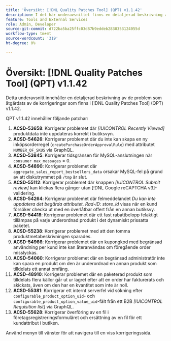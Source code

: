```yaml
---
title: 'Översikt: [!DNL Quality Patches Tool] (QPT) v1.1.42'
description: I det här underavsnittet finns en detaljerad beskrivning av de problem som åtgärdats av de korrigeringar som finns i  [!DNL Quality Patches Tool] (QPT) v1.1.42.
feature: Tools and External Services
role: Admin, Developer
source-git-commit: d722ba5ba25ffc03d87b9eddeb2830353124055d
workflow-type: tm+mt
source-wordcount: '319'
ht-degree: 0%

---
```


# Översikt: [!DNL Quality Patches Tool] (QPT) v1.1.42

Detta underavsnitt innehåller en detaljerad beskrivning av de problem som åtgärdats av de korrigeringar som finns i [!DNL Quality Patches Tool] (QPT) v1.1.42.

QPT v1.1.42 innehåller följande patchar:

1. **ACSD-53658**: Korrigerar problemet där *[!UICONTROL Recently Viewed]* produktdata inte uppdateras korrekt i butiksvyn.
1. **ACSD-54626**: Korrigerar problemet där du inte kan skapa en ny inköpsorderregel (`createPurchaseOrderApprovalRule`) med attributet `NUMBER_OF_SKUS` via GraphQL.
1. **ACSD-53845**: Korrigerar tidsgränsen för MySQL-anslutningen när `consumer max_messages` = 0.
1. **ACSD-54890**: Korrigerar problemet där `aggregate_sales_report_bestsellers_data` orsakar MySQL-fel på grund av att diskutrymmet på `/tmp` är slut.
1. **ACSD-55112**: Korrigerar problemet där knappen *[!UICONTROL Submit review]* kan klickas flera gånger utan [!DNL Google reCAPTCHA v3]-validering.
1. **ACSD-54264**: Korrigerar problemet där felmeddelandet *Du kan inte uppdatera det begärda attributet. Rad-ID: store_id* visas när en kund försöker checka ut med en överlåtbar offert från en annan butiksvy.
1. **ACSD-54418**: Korrigerar problemet där ett fast rabattbelopp felaktigt tillämpas på varje underordnad produkt i det dynamiskt prissatta paketet.
1. **ACSD-55238**: Korrigerar problemet med att den tomma produktmetabeskrivningen sparades.
1. **ACSD-54966**: Korrigerar problemet där en kupongkod med begränsad användning per kund inte kan återanvändas om föregående order misslyckas.
1. **ACSD-54060**: Korrigerar problemet där en begränsad administratör inte kan spara en produkt om den är underordnad en annan produkt som tilldelats ett annat omfång.
1. **ACSD-48910**: Korrigerar problemet där en paketerad produkt som tilldelats flera källor går ut ur lagret efter att en order har fakturerats och skickats, även om den har en kvantitet som inte är noll.
1. **ACSD-55381**: Korrigerar ett internt serverfel vid sökning efter `configurable_product_option_uid`- och `configurable_product_option_value_uid`-fält från ett B2B *[!UICONTROL Requisition list]* via GraphQL.
1. **ACSD-55628**: Korrigerar överföring av en fil i företagsregistreringsformuläret och ersättning av en fil för ett kundattribut i butiken.

Använd menyn till vänster för att navigera till en viss korrigeringssida.
